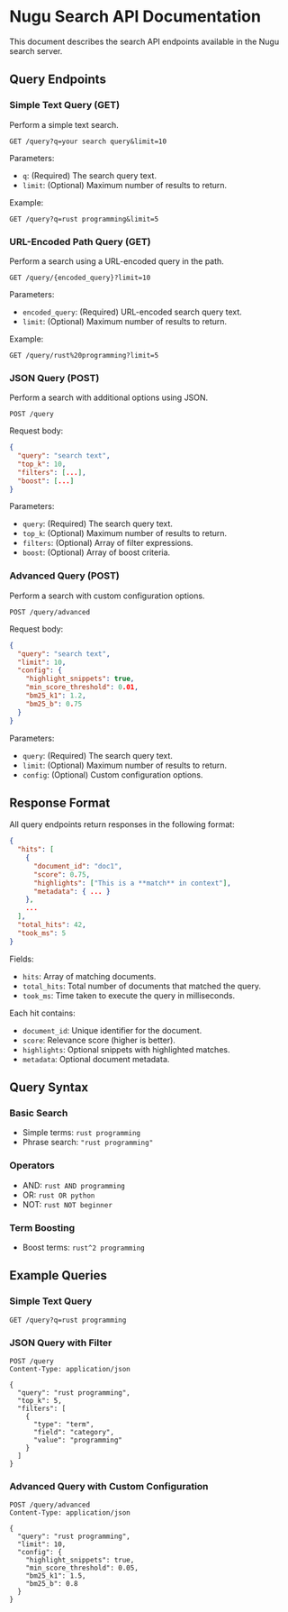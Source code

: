 # Nugu Search API Documentation

This document describes the search API endpoints available in the Nugu search server.

## Query Endpoints

### Simple Text Query (GET)

Perform a simple text search.

```
GET /query?q=your search query&limit=10
```

Parameters:
- `q`: (Required) The search query text.
- `limit`: (Optional) Maximum number of results to return.

Example:
```
GET /query?q=rust programming&limit=5
```

### URL-Encoded Path Query (GET)

Perform a search using a URL-encoded query in the path.

```
GET /query/{encoded_query}?limit=10
```

Parameters:
- `encoded_query`: (Required) URL-encoded search query text.
- `limit`: (Optional) Maximum number of results to return.

Example:
```
GET /query/rust%20programming?limit=5
```

### JSON Query (POST)

Perform a search with additional options using JSON.

```
POST /query
```

Request body:
```json
{
  "query": "search text",
  "top_k": 10,
  "filters": [...],
  "boost": [...]
}
```

Parameters:
- `query`: (Required) The search query text.
- `top_k`: (Optional) Maximum number of results to return.
- `filters`: (Optional) Array of filter expressions.
- `boost`: (Optional) Array of boost criteria.

### Advanced Query (POST)

Perform a search with custom configuration options.

```
POST /query/advanced
```

Request body:
```json
{
  "query": "search text",
  "limit": 10,
  "config": {
    "highlight_snippets": true,
    "min_score_threshold": 0.01,
    "bm25_k1": 1.2,
    "bm25_b": 0.75
  }
}
```

Parameters:
- `query`: (Required) The search query text.
- `limit`: (Optional) Maximum number of results to return.
- `config`: (Optional) Custom configuration options.

## Response Format

All query endpoints return responses in the following format:

```json
{
  "hits": [
    {
      "document_id": "doc1",
      "score": 0.75,
      "highlights": ["This is a **match** in context"],
      "metadata": { ... }
    },
    ...
  ],
  "total_hits": 42,
  "took_ms": 5
}
```

Fields:
- `hits`: Array of matching documents.
- `total_hits`: Total number of documents that matched the query.
- `took_ms`: Time taken to execute the query in milliseconds.

Each hit contains:
- `document_id`: Unique identifier for the document.
- `score`: Relevance score (higher is better).
- `highlights`: Optional snippets with highlighted matches.
- `metadata`: Optional document metadata.

## Query Syntax

### Basic Search
- Simple terms: `rust programming`
- Phrase search: `"rust programming"`

### Operators
- AND: `rust AND programming`
- OR: `rust OR python`
- NOT: `rust NOT beginner`

### Term Boosting
- Boost terms: `rust^2 programming`

## Example Queries

### Simple Text Query

```
GET /query?q=rust programming
```

### JSON Query with Filter

```
POST /query
Content-Type: application/json

{
  "query": "rust programming",
  "top_k": 5,
  "filters": [
    {
      "type": "term",
      "field": "category",
      "value": "programming"
    }
  ]
}
```

### Advanced Query with Custom Configuration

```
POST /query/advanced
Content-Type: application/json

{
  "query": "rust programming",
  "limit": 10,
  "config": {
    "highlight_snippets": true,
    "min_score_threshold": 0.05,
    "bm25_k1": 1.5,
    "bm25_b": 0.8
  }
}
```